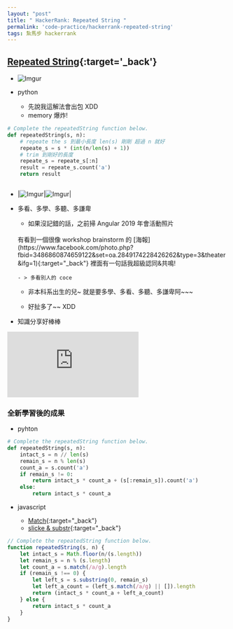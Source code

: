 ```yaml
---
layout: "post"
title: " HackerRank: Repeated String "
permalink: 'code-practice/hackerrank-repeated-string'
tags: 紮馬步 hackerrank
---
```


## [Repeated String](https://www.hackerrank.com/challenges/repeated-string/problem?h_l=interview&playlist_slugs%5B%5D=interview-preparation-kit&playlist_slugs%5B%5D=warmup){:target='_back'}

- ![Imgur](https://i.imgur.com/1vJpczJ.gif)

- python

   - 先說我這解法會出包 XDD
   - memory 爆炸!


~~~py
# Complete the repeatedString function below.
def repeatedString(s, n):
    # repeate the s 到最小長度 len(s) 剛剛 超過 n 就好
    repeate_s = s * (int(n/len(s) + 1))
    # trim 到剛好的長度
    repeate_s = repeate_s[:n]
    result = repeate_s.count('a')
    return result
    
~~~

   - |![Imgur](https://i.imgur.com/8nbxQk5.jpg)|![Imgur](https://i.imgur.com/q1IA03g.gif)|


- 多看、多學、多聽、多謙卑

   - 如果沒記錯的話，之前掃 Angular 2019 年會活動照片
   <br/>
   有看到一個很像 workshop brainstorm 的 [海報](https://www.facebook.com/photo.php?fbid=3486860874659122&set=oa.2849174228426262&type=3&theater&ifg=1){:target="_back"} 裡面有一句話我超級認同&共鳴!

      - > 多看別人的 coce

    - 非本科系出生的兒~ 就是要多學、多看、多聽、多謙卑阿~~~

    - 好扯多了~~ XDD


- 知識分享好棒棒

<iframe src="https://www.youtube.com/embed/1fqNjZ1Gsxs" frameborder="0" allow="accelerometer; autoplay; encrypted-media; gyroscope; picture-in-picture" allowfullscreen></iframe>


### 全新學習後的成果

- pyhton

~~~py
# Complete the repeatedString function below.
def repeatedString(s, n):
    intact_s = n // len(s)
    remain_s = n % len(s)
    count_a = s.count('a')
    if remain_s != 0:
        return intact_s * count_a + (s[:remain_s]).count('a')
    else:
        return intact_s * count_a
~~~

- javascript 

   - [Match](https://stackoverflow.com/questions/4009756/how-to-count-string-occurrence-in-string){:target="_back"}
   - [slicke & substr](https://stackoverflow.com/questions/2243824/what-is-the-difference-between-string-slice-and-string-substring){:target="_back"}

~~~js
// Complete the repeatedString function below.
function repeatedString(s, n) {
    let intact_s = Math.floor(n/(s.length))
    let remain_s = n % (s.length)
    let count_a = s.match(/a/g).length
    if (remain_s !== 0) {
        let left_s = s.substring(0, remain_s)
        let left_a_count = (left_s.match(/a/g) || []).length
        return (intact_s * count_a + left_a_count)
    } else {
        return intact_s * count_a
    }
}
~~~
